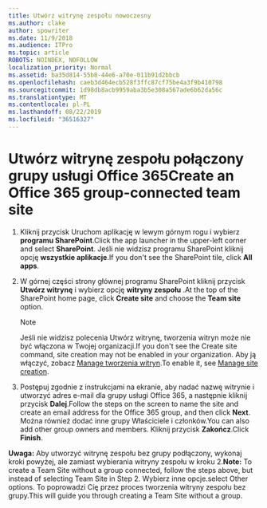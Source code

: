 ```yaml
---
title: Utwórz witrynę zespołu nowoczesny
ms.author: clake
author: spowriter
ms.date: 11/9/2018
ms.audience: ITPro
ms.topic: article
ROBOTS: NOINDEX, NOFOLLOW
localization_priority: Normal
ms.assetid: ba35d814-55b8-44e6-a70e-011b91d2bbcb
ms.openlocfilehash: caeb3d464ecb528f3ffc87cf75be4a3f9b410798
ms.sourcegitcommit: 1d98db8acb9959aba3b5e308a567ade6b62da56c
ms.translationtype: MT
ms.contentlocale: pl-PL
ms.lasthandoff: 08/22/2019
ms.locfileid: "36516327"
---
```

# <a name="create-an-office-365-group-connected-team-site"></a><span data-ttu-id="1f05e-102">Utwórz witrynę zespołu połączony grupy usługi Office 365</span><span class="sxs-lookup"><span data-stu-id="1f05e-102">Create an Office 365 group-connected team site</span></span>

1. <span data-ttu-id="1f05e-103">Kliknij przycisk Uruchom aplikację w lewym górnym rogu i wybierz **programu SharePoint**.</span><span class="sxs-lookup"><span data-stu-id="1f05e-103">Click the app launcher in the upper-left corner and select **SharePoint**.</span></span> <span data-ttu-id="1f05e-104">Jeśli nie widzisz programu SharePoint kliknij opcję **wszystkie aplikacje**.</span><span class="sxs-lookup"><span data-stu-id="1f05e-104">If you don't see the SharePoint tile, click **All apps**.</span></span>
    
2. <span data-ttu-id="1f05e-105">W górnej części strony głównej programu SharePoint kliknij przycisk **Utwórz witrynę** i wybierz opcję **witryny zespołu** .</span><span class="sxs-lookup"><span data-stu-id="1f05e-105">At the top of the SharePoint home page, click **Create site** and choose the **Team site** option.</span></span> 
    
    > [!NOTE]
    > <span data-ttu-id="1f05e-106">Jeśli nie widzisz polecenia Utwórz witrynę, tworzenia witryn może nie być włączona w Twojej organizacji.</span><span class="sxs-lookup"><span data-stu-id="1f05e-106">If you don't see the Create site command, site creation may not be enabled in your organization.</span></span> <span data-ttu-id="1f05e-107">Aby ją włączyć, zobacz [Manage tworzenia witryn](https://go.microsoft.com/fwlink/?linkid=2009644).</span><span class="sxs-lookup"><span data-stu-id="1f05e-107">To enable it, see [Manage site creation](https://go.microsoft.com/fwlink/?linkid=2009644).</span></span> 
  
3. <span data-ttu-id="1f05e-108">Postępuj zgodnie z instrukcjami na ekranie, aby nadać nazwę witrynie i utworzyć adres e-mail dla grupy usługi Office 365, a następnie kliknij przycisk **Dalej**.</span><span class="sxs-lookup"><span data-stu-id="1f05e-108">Follow the steps on the screen to name the site and create an email address for the Office 365 group, and then click **Next**.</span></span> <span data-ttu-id="1f05e-109">Można również dodać inne grupy Właściciele i członków.</span><span class="sxs-lookup"><span data-stu-id="1f05e-109">You can also add other group owners and members.</span></span> <span data-ttu-id="1f05e-110">Kliknij przycisk **Zakończ**.</span><span class="sxs-lookup"><span data-stu-id="1f05e-110">Click **Finish**.</span></span>
  
 <span data-ttu-id="1f05e-111">**Uwaga:** Aby utworzyć witrynę zespołu bez grupy podłączony, wykonaj kroki powyżej, ale zamiast wybierania witryny zespołu w kroku 2.</span><span class="sxs-lookup"><span data-stu-id="1f05e-111">**Note:** To create a Team Site without a group connected, follow the steps above, but instead of selecting Team Site in Step 2.</span></span> <span data-ttu-id="1f05e-112">Wybierz inne opcje.</span><span class="sxs-lookup"><span data-stu-id="1f05e-112">select Other options.</span></span> <span data-ttu-id="1f05e-113">To poprowadzi Cię przez proces tworzenia witryny zespołu bez grupy.</span><span class="sxs-lookup"><span data-stu-id="1f05e-113">This will guide you through creating a Team Site without a group.</span></span> 
    


